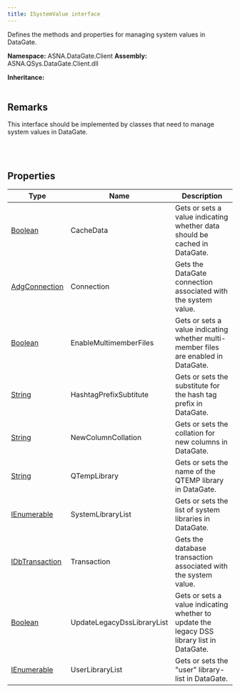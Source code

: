 ```yaml
---
title: ISystemValue interface
---
```


Defines the methods and properties for managing system values in DataGate.

**Namespace:** ASNA.DataGate.Client
**Assembly:** ASNA.QSys.DataGate.Client.dll

**Inheritance:** 
<br>
<br>

## Remarks
This interface should be implemented by classes that need to manage system values in DataGate.

<br>
<br>

## Properties

| Type | Name | Description
| --- | --- | --- 
| [Boolean](https://docs.microsoft.com/en-us/dotnet/api/system.boolean) | CacheData | Gets or sets a value indicating whether data should be cached in DataGate. |
| [AdgConnection](/reference/data-gate-client/adg-connection.html) | Connection | Gets the DataGate connection associated with the system value. |
| [Boolean](https://docs.microsoft.com/en-us/dotnet/api/system.boolean) | EnableMultimemberFiles | Gets or sets a value indicating whether multi-member files are enabled in DataGate. |
| [String](https://learn.microsoft.com/en-us/dotnet/api/system.string?view=net-8.0) | HashtagPrefixSubtitute | Gets or sets the substitute for the hash tag prefix in DataGate. |
| [String](https://learn.microsoft.com/en-us/dotnet/api/system.string?view=net-8.0) | NewColumnCollation | Gets or sets the collation for new columns in DataGate. |
| [String](https://learn.microsoft.com/en-us/dotnet/api/system.string?view=net-8.0) | QTempLibrary | Gets or sets the name of the QTEMP library in DataGate. |
| [IEnumerable<String>](https://learn.microsoft.com/en-us/dotnet/api/system.collections.generic.ienumerable-1?view=net-8.0) | SystemLibraryList | Gets or sets the list of system libraries in DataGate. |
| [IDbTransaction](https://learn.microsoft.com/en-us/dotnet/api/system.data.idbtransaction?view=net-8.0) | Transaction | Gets the database transaction associated with the system value. |
| [Boolean](https://docs.microsoft.com/en-us/dotnet/api/system.boolean) | UpdateLegacyDssLibraryList | Gets or sets a value indicating whether to update the legacy DSS library list in DataGate. |
| [IEnumerable<String>](https://learn.microsoft.com/en-us/dotnet/api/system.collections.generic.ienumerable-1?view=net-8.0) | UserLibraryList | Gets or sets the "user" library-list in DataGate. |
